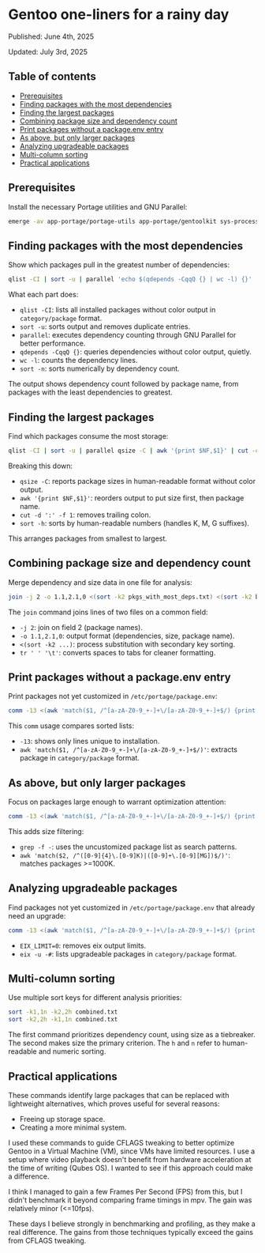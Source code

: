 # Gentoo one-liners for a rainy day

Published: June 4th, 2025

Updated: July 3rd, 2025

## Table of contents

<!-- mtoc-start -->

- [Prerequisites](#prerequisites)
- [Finding packages with the most dependencies](#finding-packages-with-the-most-dependencies)
- [Finding the largest packages](#finding-the-largest-packages)
- [Combining package size and dependency count](#combining-package-size-and-dependency-count)
- [Print packages without a package.env entry](#print-packages-without-a-packageenv-entry)
- [As above, but only larger packages](#as-above-but-only-larger-packages)
- [Analyzing upgradeable packages](#analyzing-upgradeable-packages)
- [Multi-column sorting](#multi-column-sorting)
- [Practical applications](#practical-applications)

<!-- mtoc-end -->

## Prerequisites

Install the necessary Portage utilities and GNU Parallel:

```sh
emerge -av app-portage/portage-utils app-portage/gentoolkit sys-process/parallel
```

## Finding packages with the most dependencies

Show which packages pull in the greatest number of dependencies:

```sh
qlist -CI | sort -u | parallel 'echo $(qdepends -CqqQ {} | wc -l) {}' | sort -n > pkgs_with_most_deps.txt
```

What each part does:

- `qlist -CI`: lists all installed packages without color output in
  `category/package` format.
- `sort -u`: sorts output and removes duplicate entries.
- `parallel`: executes dependency counting through GNU Parallel for better performance.
- `qdepends -CqqQ {}`: queries dependencies without color output, quietly.
- `wc -l`: counts the dependency lines.
- `sort -n`: sorts numerically by dependency count.

The output shows dependency count followed by package name, from
packages with the least dependencies to greatest.

## Finding the largest packages

Find which packages consume the most storage:

```sh
qlist -CI | sort -u | parallel qsize -C | awk '{print $NF,$1}' | cut -d ':' -f 1 | sort -h > biggest_pkgs.txt
```

Breaking this down:

- `qsize -C`: reports package sizes in human-readable format without color output.
- `awk '{print $NF,$1}'`: reorders output to put size first, then package name.
- `cut -d ':' -f 1`: removes trailing colon.
- `sort -h`: sorts by human-readable numbers (handles K, M, G suffixes).

This arranges packages from smallest to largest.

## Combining package size and dependency count

Merge dependency and size data in one file for analysis:

```sh
join -j 2 -o 1.1,2.1,0 <(sort -k2 pkgs_with_most_deps.txt) <(sort -k2 biggest_pkgs.txt) | sort -n | tr ' ' '\t' > combined.txt
```

The `join` command joins lines of two files on a common field:

- `-j 2`: join on field 2 (package names).
- `-o 1.1,2.1,0`: output format (dependencies, size, package name).
- `<(sort -k2 ...)`: process substitution with secondary key sorting.
- `tr ' ' '\t'`: converts spaces to tabs for cleaner formatting.

## Print packages without a package.env entry

Print packages not yet customized in `/etc/portage/package.env`:

```sh
comm -13 <(awk 'match($1, /^[a-zA-Z0-9_+-]+\/[a-zA-Z0-9_+-]+$/) {print $1}' /etc/portage/package.env/* | sort -u) <(qlist -CI | sort -u)
```

This `comm` usage compares sorted lists:

- `-13`: shows only lines unique to installation.
- `awk 'match($1, /^[a-zA-Z0-9_+-]+\/[a-zA-Z0-9_+-]+$/)'`: extracts package
  in `category/package` format.

## As above, but only larger packages

Focus on packages large enough to warrant optimization attention:

```sh
comm -13 <(awk 'match($1, /^[a-zA-Z0-9_+-]+\/[a-zA-Z0-9_+-]+$/) {print $1}' /etc/portage/package.env/* | sort -u) <(qlist -CI | sort -u) | grep -f - combined.txt | awk 'match($2, /^([0-9]{4}\.[0-9]K)|([0-9]+\.[0-9][MG])$/)' | sort -n
```

This adds size filtering:

- `grep -f -`: uses the uncustomized package list as search patterns.
- `awk 'match($2, /^([0-9]{4}\.[0-9]K)|([0-9]+\.[0-9][MG])$/)'`: matches
  packages >=1000K.

## Analyzing upgradeable packages

Find packages not yet customized in `/etc/portage/package.env` that
already need an upgrade:

```sh
comm -13 <(awk 'match($1, /^[a-zA-Z0-9_+-]+\/[a-zA-Z0-9_+-]+$/) {print $1}' /etc/portage/package.env/* | sort -u) <(EIX_LIMIT=0 eix -u -# | sort -u)
```

- `EIX_LIMIT=0`: removes eix output limits.
- `eix -u -#`: lists upgradeable packages in `category/package` format.

## Multi-column sorting

Use multiple sort keys for different analysis priorities:

```sh
sort -k1,1n -k2,2h combined.txt
sort -k2,2h -k1,1n combined.txt
```

The first command prioritizes dependency count, using size as a
tiebreaker. The second makes size the primary criterion. The `h` and `n`
refer to human-readable and numeric sorting.

## Practical applications

These commands identify large packages that can be replaced with
lightweight alternatives, which proves useful for several reasons:

- Freeing up storage space.
- Creating a more minimal system.

I used these commands to guide CFLAGS tweaking to better optimize Gentoo
in a Virtual Machine (VM), since VMs have limited resources. I use a
setup where video playback doesn't benefit from hardware acceleration at
the time of writing (Qubes OS). I wanted to see if this approach could
make a difference.

I think I managed to gain a few Frames Per Second (FPS) from this, but I
didn't benchmark it beyond comparing frame timings in mpv. The gain was
relatively minor (<=10fps).

These days I believe strongly in benchmarking and profiling, as they
make a real difference. The gains from those techniques typically exceed
the gains from CFLAGS tweaking.

